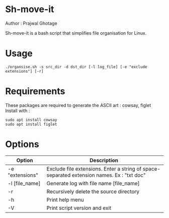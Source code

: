 # Sh-move-it

Author : Prajwal Ghotage

Sh-move-it is a bash script that simplifies file organisation for Linux.

# Usage
```
./organsise.sh -s src_dir -d dst_dir [-l log_file] [-e "exclude extensions"] [-r]
```
# Requirements

These packages are required to generate the ASCII art : cowsay, figlet
<br>
Install with :
```
sudo apt install cowsay
sudo apt install figlet
```
# Options

|  Option         	|  Description                                                                                	|
|-----------------	|---------------------------------------------------------------------------------------------	|
| -e "extensions" 	|  Exclude file extensions. Enter a string of space-separated extension names. Ex : "txt doc" 	|
| -l [file_name]  	|  Generate log with file name [file_name]                                                    	|
| -r              	| Recursively delete the source directory                                                     	|
| -h              	| Print help menu                                                                             	|
| -V              	| Print script version and exit                                                               	|